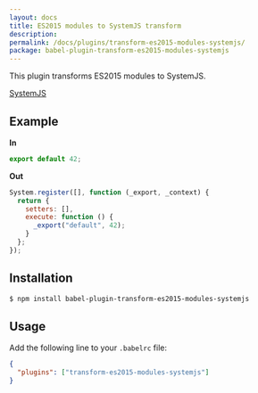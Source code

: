 ```yaml
---
layout: docs
title: ES2015 modules to SystemJS transform
description:
permalink: /docs/plugins/transform-es2015-modules-systemjs/
package: babel-plugin-transform-es2015-modules-systemjs
---
```


This plugin transforms ES2015 modules to SystemJS.

[SystemJS](https://github.com/systemjs/systemjs)

## Example

**In**

```javascript
export default 42;
```

**Out**

```javascript
System.register([], function (_export, _context) {
  return {
    setters: [],
    execute: function () {
      _export("default", 42);
    }
  };
});
```

## Installation

```sh
$ npm install babel-plugin-transform-es2015-modules-systemjs
```

## Usage

Add the following line to your `.babelrc` file:

```json
{
  "plugins": ["transform-es2015-modules-systemjs"]
}
```
